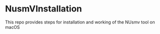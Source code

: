 # NusmVInstallation
This repo provides steps for installation and working of the NUsmv tool on macOS
